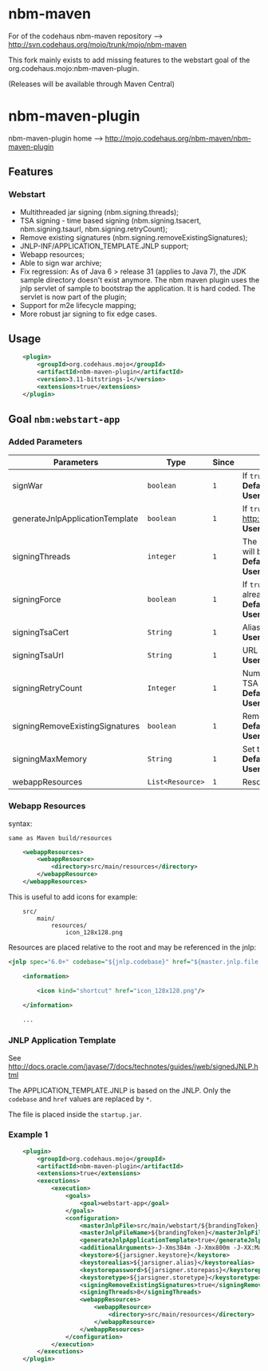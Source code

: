 nbm-maven
=========

For of the codehaus nbm-maven repository --> http://svn.codehaus.org/mojo/trunk/mojo/nbm-maven

This fork mainly exists to add missing features to the webstart goal of the org.codehaus.mojo:nbm-maven-plugin.

(Releases will be available through Maven Central)

# nbm-maven-plugin

nbm-maven-plugin home --> http://mojo.codehaus.org/nbm-maven/nbm-maven-plugin

## Features

### Webstart

* Multithreaded jar signing (nbm.signing.threads);
* TSA signing - time based signing (nbm.signing.tsacert, nbm.signing.tsaurl, nbm.signing.retryCount);
* Remove existing signatures (nbm.signing.removeExistingSignatures);
* JNLP-INF/APPLICATION_TEMPLATE.JNLP support;
* Webapp resources;
* Able to sign war archive;
* Fix regression: As of Java 6 > release 31 (applies to Java 7), the JDK sample directory doesn't exist anymore. The nbm maven plugin uses the jnlp servlet of sample to bootstrap the application. It is hard coded. The servlet is now part of the plugin;
* Support for m2e lifecycle mapping;
* More robust jar signing to fix edge cases.

## Usage

```xml
    <plugin>
        <groupId>org.codehaus.mojo</groupId>
        <artifactId>nbm-maven-plugin</artifactId>
        <version>3.11-bitstrings-1</version>
        <extensions>true</extensions>
    </plugin>
```

## Goal `nbm:webstart-app`

### Added Parameters

|Parameters|Type|Since|Description|
|----------|----|-----|-----------|
|signWar|`boolean`|`1`|If `true` the Web Archive (war) will be signed. <br/>**Default: `false`** <br/>**User Property: `nbm.webstart.signWar`**|
|generateJnlpApplicationTemplate|`boolean`|`1`|If `true`, create JNLP-INF/APPLICATION_TEMPLATE.JNLP from the jnlp. See http://docs.oracle.com/javase/7/docs/technotes/guides/jweb/signedJNLP.html. <br/>**User Property: `nbm.webstart.generateJnlpApplicationTemplate`**|
|signingThreads|`integer`|`1`|The number of threads that should be used to sign the jars. If set to zero (0) it will be set to the number of processors. <br/>**Default: `0`** <br/>**User Property: `nbm.signing.threads`**|
|signingForce|`boolean`|`1`|If `true`, force signing of the jar file even if it doesn't seem to be out of date or already signed. <br/>**Default: `true`** <br/>**User Property: `nbm.signing.force`**|
|signingTsaCert|`String`|`1`|Alias in the keystore for a timestamp authority for timestamped JAR files. <br/>**User Property: `nbm.signing.tsacert`**|
|signingTsaUrl|`String`|`1`|URL for a timestamp authority for timestamped JAR files. <br/>**User Property: `nbm.signing.tsaurl`**|
|signingRetryCount|`Integer`|`1`|Number of retries before giving up if some connection problem occur while TSA signing (TSA URL). <br/>**Default: `5`** <br/>**User Property: `nbm.signing.retryCount`**|
|signingRemoveExistingSignatures|`boolean`|`1`|Remove any existing signature from the jar before signing. <br/>**Default: `false`** <br/>**User Property: `nbm.signing.removeExistingSignatures`**|
|signingMaxMemory|`String`|`1`|Set the maximum memory for the jar signer. <br/>**Default: `96m`** <br/>**User Property: `nbm.signing.maxMemory`**|
|webappResources|`List<Resource>`|`1`|Resources that should be included in the web archive (war).|

### Webapp Resources

syntax:
    
    same as Maven build/resources

```xml
    <webappResources>
        <webappResource>
            <directory>src/main/resources</directory>
        </webappResource>
    </webappResources>
```

This is useful to add icons for example:

```
    src/
        main/
            resources/
                icon_128x128.png
```

Resources are placed relative to the root and may be referenced in the jnlp:

```xml
<jnlp spec="6.0+" codebase="${jnlp.codebase}" href="${master.jnlp.file.name}.jnlp">

    <information>

        <icon kind="shortcut" href="icon_128x128.png"/>

    </information>
    
    ...
```

### JNLP Application Template

See http://docs.oracle.com/javase/7/docs/technotes/guides/jweb/signedJNLP.html

The APPLICATION_TEMPLATE.JNLP is based on the JNLP. Only the `codebase` and `href` values are replaced by `*`.

The file is placed inside the `startup.jar`.

### Example 1

```xml
    <plugin>
        <groupId>org.codehaus.mojo</groupId>
        <artifactId>nbm-maven-plugin</artifactId>
        <extensions>true</extensions>
        <executions>
            <execution>
                <goals>
                    <goal>webstart-app</goal>
                </goals>
                <configuration>
                    <masterJnlpFile>src/main/webstart/${brandingToken}.jnlp</masterJnlpFile>
                    <masterJnlpFileName>${brandingToken}</masterJnlpFileName>
                    <generateJnlpApplicationTemplate>true</generateJnlpApplicationTemplate>
                    <additionalArguments>-J-Xms384m -J-Xmx800m -J-XX:MaxPermSize=256m -J-Djava.util.Arrays.useLegacyMergeSort=true</additionalArguments>
                    <keystore>${jarsigner.keystore}</keystore>
                    <keystorealias>${jarsigner.alias}</keystorealias>
                    <keystorepassword>${jarsigner.storepass}</keystorepassword>
                    <keystoretype>${jarsigner.storetype}</keystoretype>
                    <signingRemoveExistingSignatures>true</signingRemoveExistingSignatures>
                    <signingThreads>8</signingThreads>
                    <webappResources>
                        <webappResource>
                            <directory>src/main/resources</directory>
                        </webappResource>
                    </webappResources>
                </configuration>
            </execution>
        </executions>
    </plugin>
```
